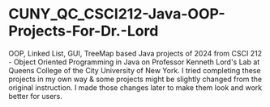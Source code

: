 # CUNY_QC_CSCI212-Java-OOP-Projects-For-Dr.-Lord
OOP, Linked List, GUI, TreeMap based Java projects of 2024 from CSCI 212 - Object Oriented Programming in Java on Professor Kenneth Lord's Lab at Queens College of the City University of New York. I tried completing these projects in my own way &amp; some projects might be slightly changed from the original instruction. I made those changes later to make them look and work better for users.
